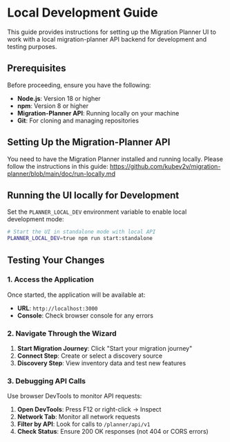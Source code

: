 # Local Development Guide

This guide provides instructions for setting up the Migration Planner UI to work with a local migration-planner API backend for development and testing purposes.

## Prerequisites

Before proceeding, ensure you have the following:

- **Node.js**: Version 18 or higher
- **npm**: Version 8 or higher
- **Migration-Planner API**: Running locally on your machine
- **Git**: For cloning and managing repositories

## Setting Up the Migration-Planner API

You need to have the Migration Planner installed and running locally.
Please follow the instructions in this guide: 
https://github.com/kubev2v/migration-planner/blob/main/doc/run-locally.md

## Running the UI locally for Development

Set the `PLANNER_LOCAL_DEV` environment variable to enable local development mode:

```bash
# Start the UI in standalone mode with local API
PLANNER_LOCAL_DEV=true npm run start:standalone
```

## Testing Your Changes

### 1. Access the Application

Once started, the application will be available at:
- **URL**: `http://localhost:3000`
- **Console**: Check browser console for any errors

### 2. Navigate Through the Wizard

1. **Start Migration Journey**: Click "Start your migration journey"
2. **Connect Step**: Create or select a discovery source
3. **Discovery Step**: View inventory data and test new features

### 3. Debugging API Calls

Use browser DevTools to monitor API requests:

1. **Open DevTools**: Press F12 or right-click → Inspect
2. **Network Tab**: Monitor all network requests
3. **Filter by API**: Look for calls to `/planner/api/v1`
4. **Check Status**: Ensure 200 OK responses (not 404 or CORS errors)
